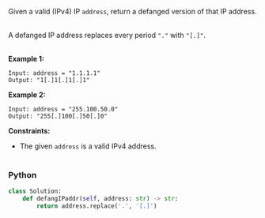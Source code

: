 Given a valid (IPv4) IP `address`, return a defanged version of that IP address.<br><br>

A defanged IP address replaces every period `"."` with `"[.]"`.<br><br>

 

**Example 1:**
```
Input: address = "1.1.1.1"
Output: "1[.]1[.]1[.]1"
```
**Example 2:**
```
Input: address = "255.100.50.0"
Output: "255[.]100[.]50[.]0"
```

**Constraints:**

* The given `address` is a valid IPv4 address.<br><br>

### Python
```python
class Solution:
    def defangIPaddr(self, address: str) -> str:
        return address.replace('.', '[.]')
```



